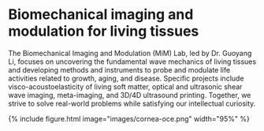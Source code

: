 ---
---
# Biomechanical imaging and modulation for living tissues
The Biomechanical Imaging and Modulation (MiM) Lab, led by Dr. Guoyang Li, focuses on uncovering the fundamental wave mechanics of living tissues and developing methods and instruments to probe and modulate life activities related to growth, aging, and disease. Specific projects include visco-acoustoelasticity of living soft matter, optical and ultrasonic shear wave imaging, meta-imaging, and 3D/4D ultrasound printing. Together, we strive to solve real-world problems while satisfying our intellectual curiosity.

{%
  include figure.html
  image="images/cornea-oce.png"
  width="95%"
%}
